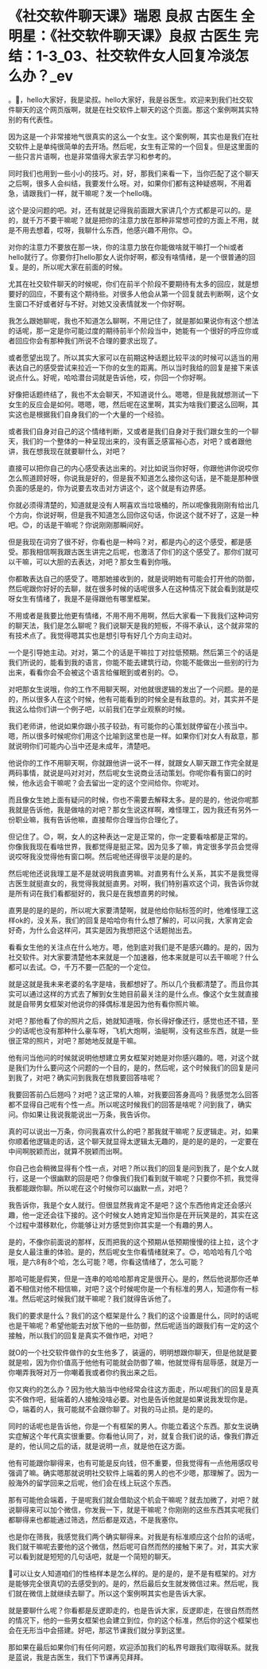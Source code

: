 # 《社交软件聊天课》瑞恩 良叔 古医生 全明星：《社交软件聊天课》良叔 古医生 完结：1-3_03、社交软件女人回复冷淡怎么办？_ev

。🎼，hello大家好，我是梁叔。hello大家好，我是谷医生。欢迎来到我们社交软件聊天的这个网页版啊，就是在社交软件上聊天的这个页面。那这个案例啊其实特别的有代表性。

因为这是一个非常接地气很真实的这么一个女生。这个案例啊，其实也是我们在社交软件上是单纯很简单的去开场。然后呢，女生有正常的一个回复。但是这里面的一些只言片语啊，也是非常值得大家去学习和参考的。

同时我们也用到一些小小的技巧。对，好，那我们来看一下，当你匹配了这个聊天之后啊，很多人会纠结，我要发什么呀。对，如果你们都有这种疑惑啊，不用着急，请跟我们一样，就干嘛呢？发一个hello嗨。

这个是没问题的吧。对，还有就是记得我前面跟大家讲几个方式都是可以的。是的，就千万不要干嘛呢？就是把你的注意力放在那种非常想可控的方面上不用，就是不用去想着，哎呀，我聊什么东西，他感兴趣不用你。😊。

对你的注意力不要放在那一块，你的注意力放在你能做啥就干嘛打一个hi或者hello就行了。你要你打hello那女人说你好啊，都没有啥情绪，是一个很普通的回复。是的，所以呢大家在前面的时候。

尤其在社交软件聊天的时候呢，你们在前半个阶段不要期待有太多的回应，就是想要好的回应，不要有这个期待些。对很多人他会从第一个回复就去判断啊，这个女生窗口不好或者好与不好。对她又没表情就发一个你好啊。

我怎么跟她聊呢，我也不知道怎么聊啊，不用记住了，就是那如果说你有这个想法的话呢，那一定是你可能过度的期待前半个阶段当中，她能有一个很好的呼应你或者回应你会有那种我们所说不合理的要求出现了。

或者愿望出现了。所以其实大家可以在前期这种话题比较平淡的时候可以适当的用表达自己的感受尝试来拉近一下你的女生的距离。所以当时我给的回复是接下来该说点什么。好呢，哈哈潜台词就是告诉他，哎，你回一个你好啊。

好像把话题终结了，我也不太会聊天，不知道说什么。嗯嗯，但是我就想测试一下女生的反应会是如何。嗯嗯，嗯，然后呢在这里啊，其实为啥我们要这么回啊，其实这也是根据我们自身我们的一个大量的一个经验。

或者我们自身对自己的这个情绪判断，又或者是我们自身对于我们跟女生的一个聊天，我们的一个整体的一种呈现出来的，没有匮乏感富裕心态，对吧？或者跟他讲，我在想我现在就要聊什么，对吧？

直接可以把你自己的内心感受表达出来的。对比如说当你好呀，你跟他讲你说哎你怎么照道顾好呀，你说我是好的，但是我不知道怎么接你这句话，是不能是那种很负面的感是的，你为说要去攻击对方讲这个，这个就是有边界感。

你就必须得清楚的，知道就是没有人啊喜欢当垃圾桶的，所以呢像我刚刚有给出几个方向，你说好啊，但是我不知道怎么回你这句话，你说这个就不好了，这是一种吧。😊，的话是干嘛呢？你说刚刚那瞬间好。

但是我现在词穷了很不好，你看也是一种吗？对，都是内心的这个感受，都是感受。那我相信啊我跟古医生讲完之后呢，也激活了你们的这个感受了。那你们就可以干嘛，可以大胆的去表达，对吧？那女生看到你哦。

你都敢表达自己的感受了。嗯那她接收到的，就是说明她有可能会打开他的防御，然后呢跟你好好的去聊，就在很多时候的话呢很多人在这种情况下就会看到就是哎呀女生有情绪了，我是不是得跟他有哪里框架。

不用或者是我要比他更有情绪，不用不用不用啊，然后大家看一下我我们这种词穷的聊天法，我们是怎么聊呢？我们说聊天是我的短板，不得不承认，这个就非常的有技术点了。我觉得嗯其实也是想引导有好几个方向主动对。

一个是引导她主动。对对，第二个的话是干嘛拉丁对拉低预期。然后第三个的话是我们所说的，能看到我的语言，你能不能去建筑行动，你能不能做出一些别的行为出来，看看你会不会被这个语言给催眠到或者别的。😊。

对吧那女生说哦，你的工作不用聊天啊，对他就很逻辑的发出了一个问题。是的是的，所以很多人在这个时候，他有可能看到的时候全是有敌意的。对，其实并不是我这么给你们讲一个例子吧，以前我们在学业观察的时候。

我们老师讲，他说如果你跟小孩子较劲，有可能你的心策划就停留在小孩当中。嗯，所以很多时候呢你们用这个比喻到这里也是一样。如果你们对女人有敌意，那就说明你们可能内心当中还是未成年，清楚吧。

他说你的工作不用聊天啊，你就跟他讲一说不一样，就跟女人聊天跟工作完全就是两码事情，就说是吗对对对，然后呢女生说商业活动策划。你呢你看有窗口的时候，他永远会干嘛呢？会去留出一定的这个空间给你。你呢对。

而且像女生她上面有疑问的时候，你也不需要去解释太多。是的是的，他说你呢那我就是告诉他，我是做啥的对吧？那女生说这样啊，难怪理工，因为我还有另外一份职业嘛，我有告诉他嘛，直接帮你合理当你合理化了。

但记住了。😊，啊，女人的这种表达一定是正常的，你一定要看啥都是正常的。你像我我现在看啥世界，我都觉得是挺正常。因为见多了嘛，肯定很多学员会觉得说哎呀我没觉得他有窗口啊。然后呢他还得很平淡是的是的。

然后呢他还说我理工是不是就说明我直男嘛。对直男有什么关系，其实不是我觉得古医生就挺直女的，我觉得我就挺直男。对啊，我们特别喜欢这个词，我告诉你就是所有词在我们看都挺好的，我只是在我想直男的时候。

直男是的是的是的，所以呢大家要清楚啊，就是他给你贴标签的时，他难怪理工这样ok的，没关系，我们的回复是哈哈你有什么想了解的，可以问我，大家肯定会好奇，为什么会这样问，其实是因为我想把这个话题抛出去。

看看女生他的关注点在什么地方。嗯，他到底对我们是不是感兴趣的。是的，因为社交软件。对大家要清楚他本来就是一个加速器，他本来就是可以去干嘛呢？什么都可以去试。😊，千万不要一匹配的一个定位。

就是这就是我未来老婆的名字是啥，我都想好了。所以几个我都清楚了。而且你其实可以通过这样的方式去了解到女生她目前最关注的是什么点。像这个女生就直接就是自带男女框架对他说你的择偶标准是因为他有看你照片嘛。

对吧？那他看了你的照片之后，她就知道哦，你长得好像还行，感觉也还不错，至少的话呢也没有那种什么豪车呀，飞机大炮啊，油艇啊，没有这些东西，就是一些很正常的照片，对吧？那她地反就是干嘛。

他有问当他问的时候就说明他想建立男女框架对她是对你感兴趣的。嗯，对这个就是我们为什么要问这个问题的一个目的，是的，然后呢，这个时候我们的回复是问到我了，对吧？确实问到我我在想我要回答啥呢？

我要回答前凸后翘吗？对吧？这正常的人嘛，对我要回答身高吗？我感觉怎么回答都不显得自己呢有个性一点。所以呢这时候我们的回答是啥呢？问到我了，确实问。你如果让我说我能说出一万条，我告诉你。

真的可以说出一万条，你问我喜欢什么的吧？那我就干嘛呢？反逻辑走。对，如果你顺着他逻辑走的话，这个聊天就显得太逻辑太无趣的，是的是的是的，一定要在中间啊脱颖而出，就算不脱颖而出啊。

你自己也会稍微显得有个性一点，对吧？所以我们的回复是问到我了，是个女人就行，这是一个很幽默的回是吧？你像我们我们看到就干嘛呢？只要你不抓，我觉得我都能跟你聊。所以呢在这个时候你可以幽默一点，对吧？

我告诉你，我是个女人就行。但很显然我肯定不是吧？这个东西他肯定还会感兴趣，他一定还会往下接的。这个时候女人她肯定知当你是在开玩笑是的，其实在这个过程中潜移默化，你能够让对方感觉到你其实是一个有趣的男人。

是的，不像你前面说的那样，反而把我的这个预期从低预期慢慢的往上拉，这个才是女人最注重的体验。是的，然后呢女生你看情绪就来了。😊，哈哈哈有几个哈哦，是六8有8个哈，怎么可能？嗯，你看这情绪了，怎么可能？

那哈可能是假笑，但是一连串的哈哈哈那肯定是很开心。是的，然后他说那你还单着不相信对他不相信嘛，对吧？这个时候呢你是一个有标准的男人，知道你有一标准。然后呢这时候我们就干嘛呢？我们就得告诉他了。

我们的要求是什么？我们的这个框架是什么？我们的这个设置是什么，同时的话呢也是干嘛呢？希望他能去对放下他的一些防御，然后呢适当的跟我们有一定的这个接触，所以我们的回复是真实不做作吧，对吧？

就O的一个社交软件做作的女生他多了，装逼的，明明想跟你聊天，但是他就是要就是啦，因为你价值高于他他有可能就会防御了嘛，他就觉得有屈辱感，就是万一你嘲弄我呀对万一你嘲着我或者你约我出来之后。

你又爽约的怎么办？因为他大脑当中他经常会往这方面走，所以呢我们的回复是真实不做作吧，挺端着的人接触没啥必要。对也是告诉他就是如果说我发现你是。😊，端着的人，我可能就不会跟你聊了。对我的马止损。是的是的。

同时的话呢也是告诉他，你是一个有框架的男人。你能立着这个东西。那女生说确实症解这个年代真实很重要。你看他认同了，对，就复合我们说的话，像我们靠近是的，他认同之后的话，就是说明一点，就是他在这方面。

他有可能跟你聊得来，也有可能是反向钱，但不重要，但我觉得有一点他用感叹号强调了嘛。确实嗯那就说明社交软件上端着的男人的也不少嗯，那理解了。因为一般海外的留学回来之后呢，他们会在线上玩这个东西。

那有可能他会端着，于是呢我们就会借助这个机会干嘛呢？就去加微了，对吧？就说聊得来可以加个微信，你发我一下，就是干嘛呢？你刚刚的这些东西其实呢我们都聊得来也都能通过筛选，然后都是双选，不是我塞你。

也是你在筛我，我感觉我们两个确实聊得来。对我是有标准顺应这个台阶的话呢，我们就干嘛呢去要他的这个微信，然后呢可自然而然的接触下来了。对，其实大家可以看到就是短短的几句话吧，就是一个简短的聊天。

🎼可以让女人知道咱们的性格样本是怎么样的。是的是的，是不是有框架的。对方是能够完全很真切的去感受到的。是的，然后最后女生就发微信过来。然后呢，我们就在微信上就继续去聊了。所以这个案例啊其实也是告诉大家。

就是要聊什么呢？你看都是反逻即走的，也是告诉大家，反逻即走，在很自然而然的情况下，他的一些男女框架也会建立到位，你的这个标准，然后你的这个框架也会在无形当中会搭建。好吧，那这节课我们就分享到这里。

那如果在最后如果你们有任何问题，欢迎添加我们的私界号跟我们取得联系。就我是蓝说，我是古医生，我们下节课再见拜拜。

